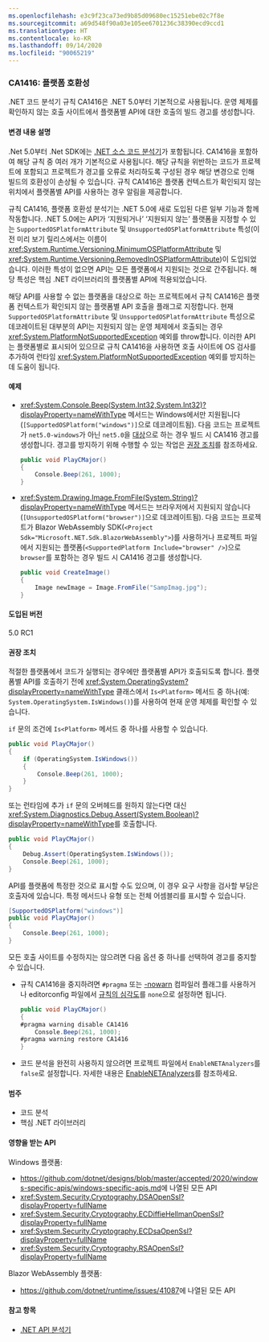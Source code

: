 ```yaml
---
ms.openlocfilehash: e3c9f23ca73ed9b85d09680ec15251ebe02c7f8e
ms.sourcegitcommit: a69d548f90a03e105ee6701236c38390ecd9ccd1
ms.translationtype: HT
ms.contentlocale: ko-KR
ms.lasthandoff: 09/14/2020
ms.locfileid: "90065219"
---
```

### <a name="ca1416-platform-compatibility"></a>CA1416: 플랫폼 호환성

.NET 코드 분석기 규칙 CA1416은 .NET 5.0부터 기본적으로 사용됩니다. 운영 체제를 확인하지 않는 호출 사이트에서 플랫폼별 API에 대한 호출의 빌드 경고를 생성합니다.

#### <a name="change-description"></a>변경 내용 설명

.Net 5.0부터 .Net SDK에는 [.NET 소스 코드 분석기](../../../../docs/fundamentals/productivity/code-analysis.md)가 포함됩니다. CA1416을 포함하여 해당 규칙 중 여러 개가 기본적으로 사용됩니다. 해당 규칙을 위반하는 코드가 프로젝트에 포함되고 프로젝트가 경고를 오류로 처리하도록 구성된 경우 해당 변경으로 인해 빌드의 호환성이 손상될 수 있습니다. 규칙 CA1416은 플랫폼 컨텍스트가 확인되지 않는 위치에서 플랫폼별 API를 사용하는 경우 알림을 제공합니다.

규칙 CA1416, 플랫폼 호환성 분석기는 .NET 5.0에 새로 도입된 다른 일부 기능과 함께 작동합니다. .NET 5.0에는 API가 ‘지원되거나’ ‘지원되지 않는’ 플랫폼을 지정할 수 있는 `SupportedOSPlatformAttribute` 및 `UnsupportedOSPlatformAttribute` 특성(이전 미리 보기 릴리스에서는 이름이 <xref:System.Runtime.Versioning.MinimumOSPlatformAttribute> 및 <xref:System.Runtime.Versioning.RemovedInOSPlatformAttribute>)이 도입되었습니다.  이러한 특성이 없으면 API는 모든 플랫폼에서 지원되는 것으로 간주됩니다. 해당 특성은 핵심 .NET 라이브러리의 플랫폼별 API에 적용되었습니다.

해당 API를 사용할 수 없는 플랫폼을 대상으로 하는 프로젝트에서 규칙 CA1416은 플랫폼 컨텍스트가 확인되지 않는 플랫폼별 API 호출을 플래그로 지정합니다. 현재 `SupportedOSPlatformAttribute` 및 `UnsupportedOSPlatformAttribute` 특성으로 데코레이트된 대부분의 API는 지원되지 않는 운영 체제에서 호출되는 경우 <xref:System.PlatformNotSupportedException> 예외를 throw합니다. 이러한 API는 플랫폼별로 표시되어 있으므로 규칙 CA1416을 사용하면 호출 사이트에 OS 검사를 추가하여 런타임 <xref:System.PlatformNotSupportedException> 예외를 방지하는 데 도움이 됩니다.

#### <a name="examples"></a>예제

- <xref:System.Console.Beep(System.Int32,System.Int32)?displayProperty=nameWithType> 메서드는 Windows에서만 지원됩니다(`[SupportedOSPlatform("windows")]`으로 데코레이트됨). 다음 코드는 프로젝트가 `net5.0-windows`가 아닌 `net5.0`을 [대상](../../../../docs/standard/frameworks.md)으로 하는 경우 빌드 시 CA1416 경고를 생성합니다. 경고를 방지하기 위해 수행할 수 있는 작업은 [권장 조치](#recommended-action)를 참조하세요.

  ```csharp
  public void PlayCMajor()
  {
      Console.Beep(261, 1000);
  }
  ```

- <xref:System.Drawing.Image.FromFile(System.String)?displayProperty=nameWithType> 메서드는 브라우저에서 지원되지 않습니다(`[UnsupportedOSPlatform("browser")]`으로 데코레이트됨). 다음 코드는 프로젝트가 Blazor WebAssembly SDK(`<Project Sdk="Microsoft.NET.Sdk.BlazorWebAssembly">`)를 사용하거나 프로젝트 파일에서 지원되는 플랫폼(`<SupportedPlatform Include="browser" />`)으로 `browser`를 포함하는 경우 빌드 시 CA1416 경고를 생성합니다.

  ```csharp
  public void CreateImage()
  {
      Image newImage = Image.FromFile("SampImag.jpg");
  }
  ```

#### <a name="version-introduced"></a>도입된 버전

5.0 RC1

#### <a name="recommended-action"></a>권장 조치

적절한 플랫폼에서 코드가 실행되는 경우에만 플랫폼별 API가 호출되도록 합니다. 플랫폼별 API를 호출하기 전에 <xref:System.OperatingSystem?displayProperty=nameWithType> 클래스에서 `Is<Platform>` 메서드 중 하나(예: `System.OperatingSystem.IsWindows()`)를 사용하여 현재 운영 체제를 확인할 수 있습니다.

`if` 문의 조건에 `Is<Platform>` 메서드 중 하나를 사용할 수 있습니다.

```csharp
public void PlayCMajor()
{
    if (OperatingSystem.IsWindows())
    {
        Console.Beep(261, 1000);
    }
}
```

또는 런타임에 추가 `if` 문의 오버헤드를 원하지 않는다면 대신 <xref:System.Diagnostics.Debug.Assert(System.Boolean)?displayProperty=nameWithType>를 호출합니다.

```csharp
public void PlayCMajor()
{
    Debug.Assert(OperatingSystem.IsWindows());
    Console.Beep(261, 1000);
}
```

API를 플랫폼에 특정한 것으로 표시할 수도 있으며, 이 경우 요구 사항을 검사할 부담은 호출자에 있습니다. 특정 메서드나 유형 또는 전체 어셈블리를 표시할 수 있습니다.

```csharp
[SupportedOSPlatform("windows")]
public void PlayCMajor()
{
    Console.Beep(261, 1000);
}
```

모든 호출 사이트를 수정하지는 않으려면 다음 옵션 중 하나를 선택하여 경고를 중지할 수 있습니다.

- 규칙 CA1416을 중지하려면 `#pragma` 또는 [-nowarn](../../../../docs/csharp/language-reference/compiler-options/nowarn-compiler-option.md) 컴파일러 플래그를 사용하거나 editorconfig 파일에서 [규칙의 심각도](../../../../docs/fundamentals/productivity/configure-code-analysis-rules.md#suppress-violations)를 `none`으로 설정하면 됩니다.

  ```csharp
  public void PlayCMajor()
  {
  #pragma warning disable CA1416
      Console.Beep(261, 1000);
  #pragma warning restore CA1416
  }
  ```

- 코드 분석을 완전히 사용하지 않으려면 프로젝트 파일에서 `EnableNETAnalyzers`를 `false`로 설정합니다. 자세한 내용은 [EnableNETAnalyzers](../../../../docs/core/project-sdk/msbuild-props.md#enablenetanalyzers)를 참조하세요.

#### <a name="category"></a>범주

- 코드 분석
- 핵심 .NET 라이브러리

#### <a name="affected-apis"></a>영향을 받는 API

Windows 플랫폼:

- <https://github.com/dotnet/designs/blob/master/accepted/2020/windows-specific-apis/windows-specific-apis.md>에 나열된 모든 API
- <xref:System.Security.Cryptography.DSAOpenSsl?displayProperty=fullName>
- <xref:System.Security.Cryptography.ECDiffieHellmanOpenSsl?displayProperty=fullName>
- <xref:System.Security.Cryptography.ECDsaOpenSsl?displayProperty=fullName>
- <xref:System.Security.Cryptography.RSAOpenSsl?displayProperty=fullName>

Blazor WebAssembly 플랫폼:

- <https://github.com/dotnet/runtime/issues/41087>에 나열된 모든 API

<!--

#### Affected APIs

- ``

-->

#### <a name="see-also"></a>참고 항목

- [.NET API 분석기](../../../../docs/standard/analyzers/api-analyzer.md)
